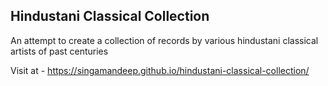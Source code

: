 ## Hindustani Classical Collection
An attempt to create a collection of records by various hindustani classical artists of past centuries 

Visit at - https://singamandeep.github.io/hindustani-classical-collection/


